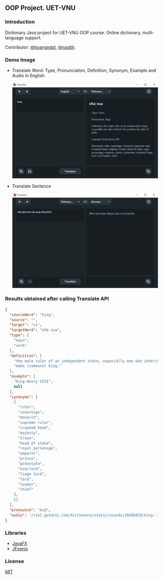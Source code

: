 ## OOP Project. UET-VNU

### Introduction

Dictionary Java project for UET-VNU OOP course. Online dictionary, multi-language support.

Contributor: [@hoangndst](https://github.com/hoangndst), [@naslth](https://github.com/naslth).

### Demo Image

- Translate Word: Type, Pronunciation, Definition, Synonym, Example and Audio in English.

    ![GUI Demo](demo/dashboard.png)

- Translate Sentence

    ![GUI Demo](demo/sentence.png)

### Results obtained after calling Translate API

```json
{
  "sourceWord": "king",
  "source": "",
  "target": "vi",
  "targetWord": "nhà vua",
  "type": [
    "noun",
    "verb"
  ],
  "definition": [
    "the male ruler of an independent state, especially one who inherits the position by right of birth.",
    "make (someone) king."
  ],
  "example": [
    "King Henry VIII",
    null
  ],
  "synonyms": [
    [
      "ruler",
      "sovereign",
      "monarch",
      "supreme ruler",
      "crowned head",
      "majesty",
      "Crown",
      "head of state",
      "royal personage",
      "emperor",
      "prince",
      "potentate",
      "overlord",
      "liege lord",
      "lord",
      "leader",
      "chief"
    ],
    []
  ],
  "pronounce": "kɪŋ",
  "audio": "//ssl.gstatic.com/dictionary/static/sounds/20200429/king--1_gb_1.mp3"
}
```

### Libraries
- [JavaFX](https://openjfx.io/)
- [JFoenix](http://www.jfoenix.com/)

### License
[MIT](https://choosealicense.com/licenses/mit/)